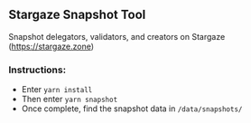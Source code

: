 ## Stargaze Snapshot Tool

Snapshot delegators, validators, and creators on Stargaze (https://stargaze.zone)

### Instructions:

- Enter `yarn install`
- Then enter `yarn snapshot`
- Once complete, find the snapshot data in `/data/snapshots/`
